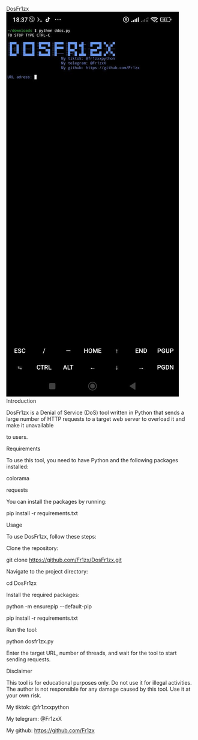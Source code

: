 DosFr1zx
![Image alt](https://github.com/Fr1zx/DosFr1zx/blob/main/termux.jpeg)
Introduction

DosFr1zx is a Denial of Service (DoS) tool written in Python that sends a large number of HTTP requests to a target web server to overload it and make it unavailable 

to users.

Requirements

To use this tool, you need to have Python and the following packages installed:

colorama


requests


You can install the packages by running:


pip install -r requirements.txt

Usage

To use DosFr1zx, follow these steps:

Clone the repository:


git clone https://github.com/Fr1zx/DosFr1zx.git


Navigate to the project directory:


cd DosFr1zx


Install the required packages:

python -m ensurepip --default-pip

pip install -r requirements.txt


Run the tool:

python dosfr1zx.py


Enter the target URL, number of threads, and wait for the tool to start sending requests.


Disclaimer

This tool is for educational purposes only. Do not use it for illegal activities. The author is not responsible for any damage caused by this tool. Use it at your own 
risk.

My tiktok: @fr1zxxpython

My telegram: @Fr1zxX

My github: https://github.com/Fr1zx
